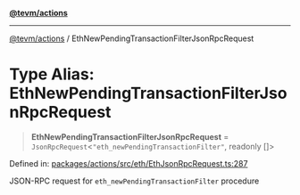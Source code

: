 [**@tevm/actions**](../README.md)

***

[@tevm/actions](../globals.md) / EthNewPendingTransactionFilterJsonRpcRequest

# Type Alias: EthNewPendingTransactionFilterJsonRpcRequest

> **EthNewPendingTransactionFilterJsonRpcRequest** = `JsonRpcRequest`\<`"eth_newPendingTransactionFilter"`, readonly \[\]\>

Defined in: [packages/actions/src/eth/EthJsonRpcRequest.ts:287](https://github.com/evmts/tevm-monorepo/blob/main/packages/actions/src/eth/EthJsonRpcRequest.ts#L287)

JSON-RPC request for `eth_newPendingTransactionFilter` procedure
